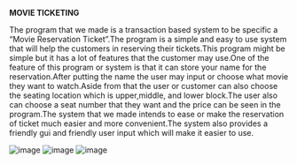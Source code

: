 **MOVIE TICKETING**

The program that we made is a transaction based system to be specific a “Movie Reservation Ticket”.The program is a simple and easy to use system that will help the customers in reserving their tickets.This program might be simple but it has a lot of features that the customer may use.One of the feature of this program or system is that it can store your name for the reservation.After putting the name the user may input or choose what movie they want to watch.Aside from that the user or customer can also choose the seating location which is upper,middle, and lower block.The user also can choose a seat number that they want and the price can be seen in the program.The system that we made intends to ease or make the reservation of ticket much easier and more convenient.The system also provides a friendly gui and friendly user input which will make it easier to use.

![image](https://github.com/user-attachments/assets/af6ce10d-d929-4cf6-8718-915438f1f95c)
![image](https://github.com/user-attachments/assets/be6b11a5-c7b2-4c76-821b-16d75286d3a3)
![image](https://github.com/user-attachments/assets/3e328fd5-7c80-4c6e-bc11-4bd9215c8f94)
